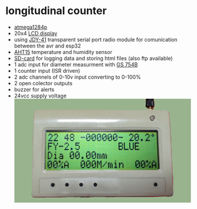 # longitudinal counter 
* [atmega1284p](https://www.aliexpress.com/item/1005007821134063.html?spm=a2g0o.productlist.main.11.9c24lJzhlJzhrd&algo_pvid=f090fad8-6947-47ad-9f22-427393e42094&algo_exp_id=f090fad8-6947-47ad-9f22-427393e42094-5&pdp_npi=4%40dis%21RON%2138.18%2138.18%21%21%2156.89%2156.89%21%402103846917361967912061487e2941%2112000042327493490%21sea%21RO%21187544673%21X&curPageLogUid=a42hYKpOFvhT&utparam-url=scene%3Asearch%7Cquery_from%3A)
* 20x4 [LCD display](https://www.tme.eu/ro/details/rc2004c-ygn-esx/afisaje-lcd-alfanumerice/raystar-optronics/)
* using [JDY-41](https://www.aliexpress.com/item/1005003207184013.html?spm=a2g0o.productlist.main.1.15561p5u1p5ukG&algo_pvid=208953bd-97a7-4039-9dab-6f45cec27f1f&algo_exp_id=208953bd-97a7-4039-9dab-6f45cec27f1f-0&pdp_npi=4%40dis%21RON%218.14%218.14%21%21%211.65%211.65%21%402103890917361965765133329ed915%2112000024661701587%21sea%21RO%21187544673%21X&curPageLogUid=vka9Aeq0vKJ6&utparam-url=scene%3Asearch%7Cquery_from%3A) transparent serial port radio module for comunication between the avr and esp32
* [AHT15](https://www.aliexpress.com/item/1005002315840675.html?spm=a2g0o.productlist.main.5.32b8blGTblGTdS&algo_pvid=7e802fce-aae0-4a5e-818c-5492766aa2da&algo_exp_id=7e802fce-aae0-4a5e-818c-5492766aa2da-2&pdp_npi=4%40dis%21RON%219.87%218.69%21%21%212.00%211.76%21%40211b430817361963530388556eb844%2112000043098964036%21sea%21RO%210%21ABX&curPageLogUid=X2Lkd4YSqV8x&utparam-url=scene%3Asearch%7Cquery_from%3A) temperature and humidity sensor
* [SD-card](https://www.aliexpress.com/item/1940258981.html?spm=a2g0o.order_list.order_list_main.9.6ecd1802QFedrz) for logging data and storing html files (also ftp available)
* 1 adc input for diameter measurment with [GS 754B](https://www.leuze.com/en-us/gs-754b-v4-98-s12/50117818)
* 1 counter input (ISR driven)
* 2 adc channels of 0-10v input converting to 0-100%
* 2 open colector outputs
* buzzer for alerts
* 24vcc supply voltage
![menu](https://github.com/janos-raul/lt_counter/blob/main/img/IMG_20250104_224815889.PNG)
